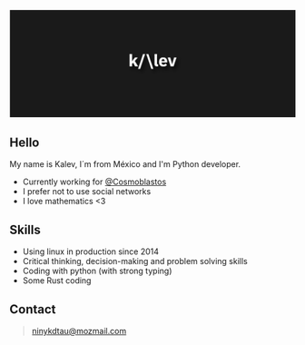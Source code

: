 ![ ](/image/k4l3v.png)

## Hello 
My name is Kalev, I´m from México and I'm Python developer.
* Currently working for [@Cosmoblastos](https://github.com/Cosmoblastos)
* I prefer not to use social networks
* I love mathematics <3

## Skills 
* Using linux in production since 2014
* Critical thinking, decision-making and problem solving skills
* Coding with python (with strong typing)
* Some Rust coding

## Contact
> ninykdtau@mozmail.com




